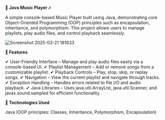 **🎵 Java Music Player 🎶**

A simple console-based Music Player built using Java, demonstrating core Object-Oriented Programming (OOP) principles such as encapsulation, inheritance, and polymorphism. This project allows users to manage playlists, play audio files, and control playback seamlessly.

![Screenshot 2025-03-21 181633](https://github.com/user-attachments/assets/2a92d5f1-1e42-4b56-9d26-b258fae983d0)


**🔹 Features**

✔ User-Friendly Interface – Manage and play audio files easily via a console-based UI.
✔ Playlist Management – Add or remove songs from a customizable playlist.
✔ Playback Controls – Play, stop, skip, or replay songs.
✔ Navigation – View the current playlist and navigate through tracks.
✔ Exception Handling – Handles errors related to file I/O and audio playback.
✔ Java Libraries – Uses java.util.ArrayList, java.util.Scanner, and javax.sound.sampled for efficient functionality.

**🔹 Technologies Used**

Java (OOP principles: Classes, Inheritance, Polymorphism, Encapsulation)
